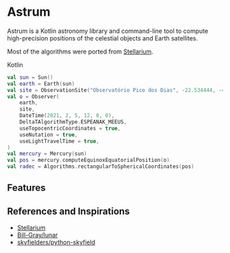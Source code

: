 # Astrum

Astrum is a Kotlin astronomy library and command-line tool to compute high-precision positions of the celestial
objects and Earth satellites.

Most of the algorithms were ported from [Stellarium](https://github.com/Stellarium/stellarium/).

Kotlin

```kotlin
val sun = Sun()
val earth = Earth(sun)
val site = ObservationSite("Observatório Pico dos Dias", -22.534444, -45.5825, 1864.0)
val o = Observer(
    earth,
    site,
    DateTime(2021, 2, 5, 12, 0, 0),
    DeltaTAlgorithmType.ESPEANAK_MEEUS,
    useTopocentricCoordinates = true,
    useNutation = true,
    useLightTravelTime = true,
)
val mercury = Mercury(sun)
val pos = mercury.computeEquinoxEquatorialPosition(o)
val radec = Algorithms.rectangularToSphericalCoordinates(pos)
```

## Features

## References and Inspirations

* [Stellarium](https://github.com/Stellarium/stellarium/)
* [Bill-Gray/lunar](https://github.com/Bill-Gray/lunar)
* [skyfielders/python-skyfield](https://github.com/skyfielders/python-skyfield)
